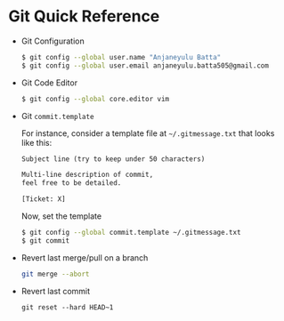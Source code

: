 # Git Quick Reference

* Git Configuration
  ```bash
  $ git config --global user.name "Anjaneyulu Batta"
  $ git config --global user.email anjaneyulu.batta505@gmail.com
  ```
 
* Git Code Editor

  ```bash
  $ git config --global core.editor vim
  ```

* Git `commit.template`

  For instance, consider a template file at `~/.gitmessage.txt` that looks like this:

  ```txt
  Subject line (try to keep under 50 characters)

  Multi-line description of commit,
  feel free to be detailed.

  [Ticket: X]
  ```
  Now, set the template
  ```bash
  $ git config --global commit.template ~/.gitmessage.txt
  $ git commit
  ```

* Revert last merge/pull on a branch
  ```bash
  git merge --abort
  ```
* Revert last commit
  ```
  git reset --hard HEAD~1
  ```
